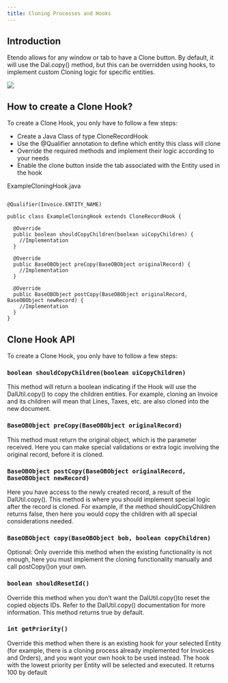 ```yaml
---
title: Cloning Processes and Hooks
---
```

## Introduction

Etendo allows for any window or tab to have a Clone button. By default, it will use the Dal.copy() method, but this can be overridden using hooks, to implement custom Cloning logic for specific entities.

![](https://lh6.googleusercontent.com/0MigjYdnUWzz7TltzquaKnHZBJkr6dhSt8o-c6WbrEYVqHL8R8SNC3lvoTFs-_XOI1qhnCopBhqqzL1THLQ61n4sYhGsRGyT-BtGPes-kykNZO79OUtW55PAmcjxNOA-i9gEK2uaDivHwfJTUdYykeDqL5-qk0UzbVmuGJIpaVufYYmX02sjk3fr)

## How to create a Clone Hook?

To create a Clone Hook, you only have to follow a few steps:

-   Create a Java Class of type CloneRecordHook
-   Use the @Qualifier annotation to define which entity this class will clone
-   Override the required methods and implement their logic according to your needs
-   Enable the clone button inside the tab associated with the Entity used in the hook

ExampleCloningHook.java

```@ApplicationScoped

@Qualifier(Invoice.ENTITY_NAME)

public class ExampleCloningHook extends CloneRecordHook {

  @Override
  public boolean shouldCopyChildren(boolean uiCopyChildren) {
    //Implementation
  }

  @Override
  public BaseOBObject preCopy(BaseOBObject originalRecord) {
  	//Implementation
  }

  @Override
  public BaseOBObject postCopy(BaseOBObject originalRecord, BaseOBObject newRecord) {
    //Implementation
  }
}

```

## Clone Hook API

To create a Clone Hook, you only have to follow a few steps:

### `boolean shouldCopyChildren(boolean uiCopyChildren)`

This method will return a boolean indicating if the Hook will use the DalUtil.copy() to copy the children entities.
For example, cloning an Invoice and its children will mean that Lines, Taxes, etc. are also cloned into the new document.

### `BaseOBObject preCopy(BaseOBObject originalRecord)`

This method must return the original object, which is the parameter received.
Here you can make special validations or extra logic involving the original record, before it is cloned.

### `BaseOBObject postCopy(BaseOBObject originalRecord, BaseOBObject newRecord)`

Here you have access to the newly created record, a result of the DalUtil.copy().
This method is where you should implement special logic after the record is cloned.
For example, if the method shouldCopyChildren returns false, then here you would copy the children with all special considerations needed.


 ### `BaseOBObject copy(BaseOBObject bob, boolean copyChildren)`

Optional: Only override this method when the existing functionality is not enough, here you must implement the cloning functionality manually and call postCopy()on your own.

### `boolean shouldResetId()`

Override this method when you don’t want the DalUtil.copy()to reset the copied objects IDs. Refer to the DalUtil.copy() documentation for more information. This method returns true by default.

### `int getPriority()`

Override this method when there is an existing hook for your selected Entity (for example, there is a cloning process already implemented for Invoices and Orders), and you want your own hook to be used instead.
The hook with the lowest priority per Entity will be selected and executed. It returns 100 by default